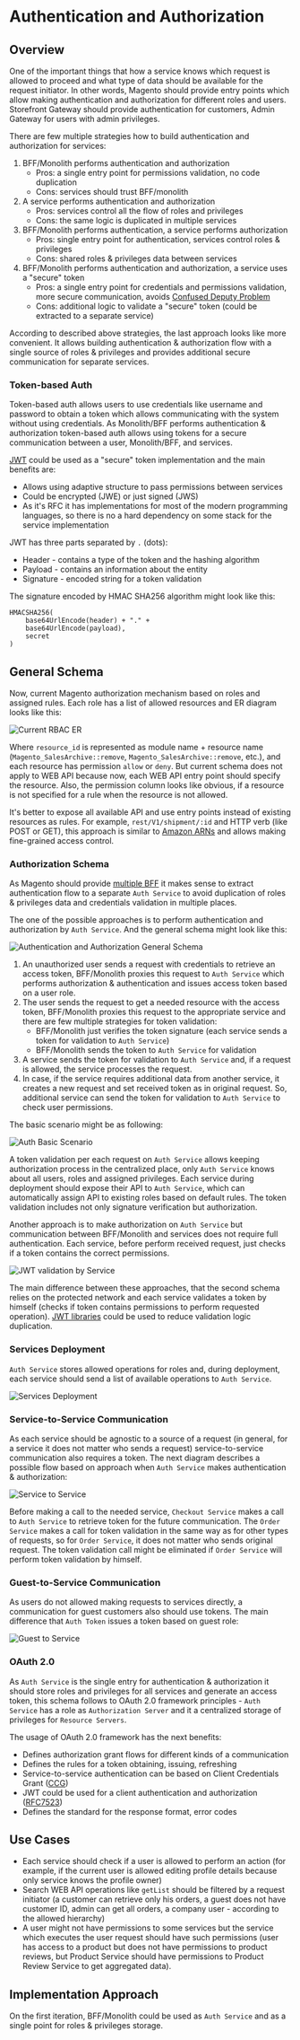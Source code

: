# Authentication and Authorization

## Overview

One of the important things that how a service knows which request is allowed to proceed and what type of data should be
available for the request initiator. In other words, Magento should provide entry points which allow making
authentication and authorization for different roles and users. Storefront Gateway should provide authentication for
customers, Admin Gateway for users with admin privileges.

There are few multiple strategies how to build authentication and authorization for services:
    
1. BFF/Monolith performs authentication and authorization 
     - Pros: a single entry point for permissions validation, no code duplication
     - Cons: services should trust BFF/monolith
2. A service performs authentication and authorization
     - Pros: services control all the flow of roles and privileges
     - Cons: the same logic is duplicated in multiple services
3. BFF/Monolith performs authentication, a service performs authorization
    - Pros: single entry point for authentication, services control roles & privileges
    - Cons: shared roles & privileges data between services
4. BFF/Monolith performs authentication and authorization, a service uses a "secure" token
    - Pros: a single entry point for credentials and permissions validation, more secure communication, avoids
[Confused Deputy Problem](https://en.wikipedia.org/wiki/Confused_deputy_problem)
    - Cons: additional logic to validate a "secure" token (could be extracted to a separate service)

According to described above strategies, the last approach looks like more convenient. It allows building authentication
& authorization flow with a single source of roles & privileges and provides additional secure communication for separate
services.

### Token-based Auth

Token-based auth allows users to use credentials like username and password to obtain a token which allows communicating
with the system without using credentials.
As Monolith/BFF performs authentication & authorization token-based auth allows using tokens for a secure communication
between a user, Monolith/BFF, and services.

[JWT](https://jwt.io/) could be used as a "secure" token implementation and the main benefits are:
* Allows using adaptive structure to pass permissions between services
* Could be encrypted (JWE) or just signed (JWS)
* As it's RFC it has implementations for most of the modern programming languages, so there is no a hard
dependency on some stack for the service implementation

JWT has three parts separated by `.` (dots):
* Header - contains a type of the token and the hashing algorithm
* Payload - contains an information about the entity
* Signature - encoded string for a token validation

The signature encoded by HMAC SHA256 algorithm might look like this:
```
HMACSHA256(
    base64UrlEncode(header) + "." +
    base64UrlEncode(payload),
    secret
)
```
    
## General Schema

Now, current Magento authorization mechanism based on roles and assigned rules. Each role has a list of allowed resources
and ER diagram looks like this:

![Current RBAC ER](current-rbac-er.png)

Where `resource_id` is represented as module name + resource name (`Magento_SalesArchive::remove`, `Magento_SalesArchive::remove`, etc.),
and each resource has permission `allow` or `deny`. But current schema does not apply to WEB API because now, each WEB API
entry point should specify the resource. Also, the permission column looks like obvious, if a resource is not specified for
a rule when the resource is not allowed.

It's better to expose all available API and use entry points instead of existing resources as rules. For example,
`rest/V1/shipment/:id` and HTTP verb (like POST or GET), this approach is similar to [Amazon ARNs](https://docs.aws.amazon.com/general/latest/gr/aws-arns-and-namespaces.html)
and allows making fine-grained access control.

### Authorization Schema

As Magento should provide [multiple BFF](https://github.com/magento/architecture/blob/master/design-documents/service-isolation.md#backends-for-frontends)
it makes sense to extract authentication flow to a separate `Auth Service` to avoid duplication of roles & privileges data 
and credentials validation in multiple places.

The one of the possible approaches is to perform authentication and authorization by `Auth Service`.
And the general schema might look like this:

![Authentication and Authorization General Schema](auth-general-schema.png)

1. An unauthorized user sends a request with credentials to retrieve an access token, BFF/Monolith proxies this request to
`Auth Service` which performs authorization & authentication and issues access token based on a user role.
2. The user sends the request to get a needed resource with the access token, BFF/Monolith proxies this request to the appropriate
service and there are few multiple strategies for token validation:
    - BFF/Monolith just verifies the token signature (each service sends a token for validation to `Auth Service`)
    - BFF/Monolith sends the token to `Auth Service` for validation
3. A service sends the token for validation to `Auth Service` and, if a request is allowed, the service processes the request.
4. In case, if the service requires additional data from another service, it creates a new request and set received token
as in original request. So, additional service can send the token for validation to `Auth Service` to check user permissions.

The basic scenario might be as following:

![Auth Basic Scenario](auth-basic-scenario.png)

A token validation per each request on `Auth Service` allows keeping authorization process in the centralized place, only
`Auth Service` knows about all users, roles and assigned privileges. Each service during deployment should expose their API
to `Auth Service`, which can automatically assign API to existing roles based on default rules. The token validation includes
not only signature verification but authorization.

Another approach is to make authorization on `Auth Service` but communication between BFF/Monolith and services does not
require full authentication. Each service, before perform received request, just checks if a token
contains the correct permissions.

![JWT validation by Service](service-jwt-validation.png)

The main difference between these approaches, that the second schema relies on the protected network and each service
validates a token by himself (checks if token contains permissions to perform requested operation).
[JWT libraries](https://jwt.io/#libraries-io) could be used to reduce validation logic duplication.

### Services Deployment

`Auth Service` stores allowed operations for roles and, during deployment, each service should send a list of available
operations to `Auth Service`.

![Services Deployment](services-deployment.png)

### Service-to-Service Communication

As each service should be agnostic to a source of a request (in general, for a service it does not matter who sends
a request) service-to-service communication also requires a token. The next diagram describes a possible flow based on
approach when `Auth Service` makes authentication & authorization:

![Service to Service](service-to-service.png)

Before making a call to the needed service, `Checkout Service` makes a call to `Auth Service` to retrieve token for the future
communication. The `Order Service` makes a call for token validation in the same way as for other types of requests, so
for `Order Service`, it does not matter who sends original request.
The token validation call might be eliminated if `Order Service` will perform token validation by himself.

### Guest-to-Service Communication

As users do not allowed making requests to services directly, a communication for guest customers also should use tokens.
The main difference that `Auth Token` issues a token based on guest role:

![Guest to Service](guest-to-service.png)

### OAuth 2.0

As `Auth Service` is the single entry for authentication & authorization it should store roles and privileges for all
services and generate an access token, this schema follows to OAuth 2.0 framework principles - `Auth Service` has a role
as `Authorization Server` and it a centralized storage of privileges for `Resource Servers`.

The usage of OAuth 2.0 framework has the next benefits:
* Defines authorization grant flows for different kinds of a communication
* Defines the rules for a token obtaining, issuing, refreshing
* Service-to-service authentication can be based on Client Credentials Grant ([CCG](https://tools.ietf.org/html/rfc6749#section-4.4))
* JWT could be used for a client authentication and authorization ([RFC7523](https://tools.ietf.org/html/rfc7523))
* Defines the standard for the response format, error codes

## Use Cases

 - Each service should check if a user is allowed to perform an action (for example, if the current user is allowed
 editing profile details because only service knows the profile owner)
 - Search WEB API operations like `getList` should be filtered by a request initiator (a customer can retrieve only his
 orders, a guest does not have customer ID, admin can get all orders, a company user - according to the allowed hierarchy)
 - A user might not have permissions to some services but the service which executes the user request should have such
 permissions (user has access to a product but does not have permissions to product reviews, but Product Service should
 have permissions to Product Review Service to get aggregated data).

## Implementation Approach

On the first iteration, BFF/Monolith could be used as `Auth Service` and as a single point for roles & privileges storage.